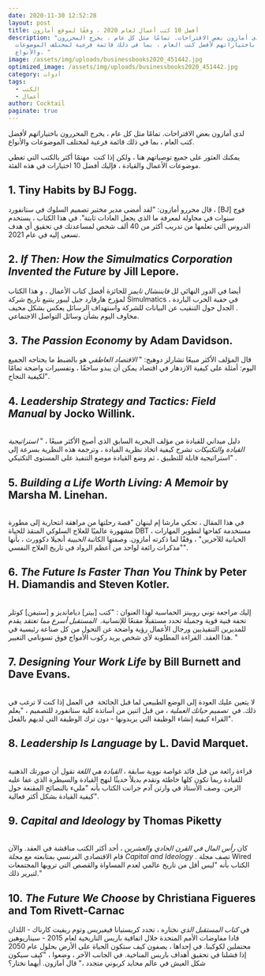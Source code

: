 ```yaml
---
date: 2020-11-30 12:52:28
layout: post
title: أفضل 10 كتب أعمال لعام 2020 ، وفقًا لموقع أمازون
description: "لدى أمازون بعض الاقتراحات. تمامًا مثل كل عام ، يخرج المحررون
  باختياراتهم لأفضل كتب العام ، بما في ذلك قائمة فرعية لمختلف الموضوعات
  والأنواع. "
image: /assets/img/uploads/businessbooks2020_451442.jpg
optimized_image: /assets/img/uploads/businessbooks2020_451442.jpg
category: أدوات
tags:
  - الكتب
  - أعمال
author: Cocktail
paginate: true
---
```

لدى أمازون بعض الاقتراحات. تمامًا مثل كل عام ، يخرج المحررون باختياراتهم لأفضل كتب العام ، بما في ذلك قائمة فرعية لمختلف الموضوعات والأنواع. 

يمكنك العثور على جميع توصياتهم هنا ، ولكن إذا كنت  مهتمًا أكثر بالكتب التي تغطي موضوعات الأعمال والقيادة ، فإليك أفضل 10 اختيارات في هذه الفئة. 

## 1. Tiny Habits by BJ Fogg.

قال محررو أمازون: "لقد أمضى مدير مختبر تصميم السلوك في ستانفورد ، \[BJ] فوج سنوات في محاولة لمعرفة ما الذي يجعل العادات ثابتة". في هذا الكتاب ، يستخدم الدروس التي تعلمها من تدريب أكثر من 40 ألف شخص لمساعدتك في تحقيق أي هدف تسعى إليه في عام 2021. 

## 2. *If Then: How the Simulmatics Corporation Invented the Future* by Jill Lepore.

أيضا في الدور النهائي لل *فايننشال تايمز* للجائزة أفضل كتاب الأعمال ، و هذا الكتاب لمؤرخ هارفارد جيل ليبور يتتبع تاريخ شركة Simulmatics في حقبة الحرب الباردة ، . الجدل حول التنقيب عن البيانات للشركة واستهداف الرسائل يعكس بشكل مخيف مخاوف اليوم بشأن وسائل التواصل الاجتماعي. 

## 3. *The Passion Economy* by Adam Davidson.

قال المؤلف الأكثر مبيعًا تشارلز دوهيج: " *الاقتصاد العاطفي* هو بالضبط ما يحتاجه الجميع اليوم: أمثلة على كيفية الازدهار في اقتصاد يمكن أن يبدو ساحقًا ، وتفسيرات واضحة تمامًا لكيفية النجاح". 

## 4. *Leadership Strategy and Tactics: Field Manual* by Jocko Willink.

\
دليل ميداني للقيادة من مؤلف البحرية السابق الذي أصبح الأكثر مبيعًا ، " *استراتيجية القيادة والتكتيكات* تشرح كيفية اتخاذ نظرية القيادة ، وترجمة هذه النظرية بسرعة إلى استراتيجية قابلة للتطبيق ، ثم وضع القيادة موضع التنفيذ على المستوى التكتيكي" . 

## 5. *Building a Life Worth Living: A Memoir* by Marsha M. Linehan.

\
في هذا المقال ، تحكي مارشا إم لينهان "قصة رحلتها من مراهقة انتحارية إلى مطورة مشهورة عالميًا للعلاج السلوكي المنقذ للحياة DBT ، مستخدمة كفاحها لتطوير المهارات الحياتية للآخرين" ، وفقًا لما ذكرته أمازون. وصفتها الكاتبة *الحبيبة* أنجيلا دكوورث ، بأنها "مذكرات رائعة لواحد من أعظم الرواد في تاريخ العلاج النفسي".

## 6. *The Future Is Faster Than You Think* by Peter H. Diamandis and Steven Kotler.

\
إليك مراجعة توني روبينز الحماسية لهذا العنوان : "كتب \[بيتر] ديامانديز و \[ستيفن] كوتلر تحفة فنية قوية وجميلة تحدد مستقبلًا مقنعًا للإنسانية.  *المستقبل أسرع مما تعتقد* يقدم للمديرين التنفيذيين ورجال الأعمال رؤية واضحة عن التحول من كل صناعة رئيسية في هذا العقد. القراءة المطلوبة لأي شخص يريد ركوب الأمواج فوق تسونامي التغيير. "

## 7. *Designing Your Work Life* by Bill Burnett and Dave Evans.

\
لا يتعين عليك العودة إلى الوضع الطبيعي لما قبل الجائحة  في العمل إذا كنت لا ترغب في ذلك. في  *تصميم حياتك العملية* ، من قبل اثنين من أساتذة كلية ستانفورد للتصميم ، "يعلم القراء كيفية إنشاء الوظيفة التي يريدونها - دون ترك الوظيفة التي لديهم بالفعل". 

## 8. *Leadership Is Language* by L. David Marquet.

\
قراءة رائعة من قبل قائد غواصة نووية سابقة ، *القيادة هي اللغة* تقول أن صورتك الذهنية للقيادة ربما تكون كلها خاطئة وتقدم بديلاً حديثًا لنهج القيادة والسيطرة الذي عفا عليه الزمن. وصف الأستاذ في وارتن آدم جرانت الكتاب بأنه "مليء بالنصائح المقنعة حول كيفية القيادة بشكل أكثر فعالية". 

## 9. *Capital and Ideology* by Thomas Piketty

\
كان *رأس المال في القرن الحادي والعشرين* ، أحد أكثر الكتب مناقشة في العقد. والآن قام الاقتصادي الفرنسي بمتابعته مع *مجلة Capital and Ideology* . تصف مجلة Wired الكتاب بأنه "ليس أقل من تاريخ عالمي لعدم المساواة والقصص التي ترويها المجتمعات لتبرير ذلك."

## 10. *The Future We Choose* by Christiana Figueres and Tom Rivett-Carnac

في *كتاب المستقبل الذي* نختاره ، تحدد كريستيانا فيغيريس وتوم ريفيت كارناك - اللذان قادا مفاوضات الأمم المتحدة خلال اتفاقية باريس التاريخية لعام 2015 - سيناريوهين محتملين لكوكبنا. في إحداها ، يصفون كيف ستكون الحياة على الأرض بحلول عام 2050 إذا فشلنا في تحقيق أهداف باريس المناخية. في الجانب الآخر ، وضعوا ، "كيف سيكون شكل العيش في عالم محايد كربوني متجدد ،" قال أمازون. أيهما نختار؟